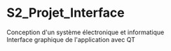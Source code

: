 # S2_Projet_Interface
Conception d'un système électronique et informatique  
Interface graphique de l'application avec QT
